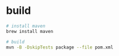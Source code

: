 # build

```bash
# install maven
brew install maven

# build
mvn -B -DskipTests package --file pom.xml
```